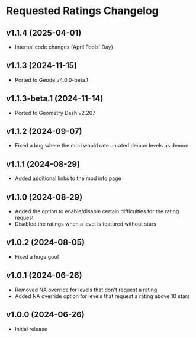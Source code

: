 # Requested Ratings Changelog
## v1.1.4 (2025-04-01)
- Internal code changes (April Fools' Day)

## v1.1.3 (2024-11-15)
- Ported to Geode v4.0.0-beta.1

## v1.1.3-beta.1 (2024-11-14)
- Ported to Geometry Dash v2.207

## v1.1.2 (2024-09-07)
- Fixed a bug where the mod would rate unrated demon levels as demon

## v1.1.1 (2024-08-29)
- Added additional links to the mod info page

## v1.1.0 (2024-08-29)
- Added the option to enable/disable certain difficulties for the rating request
- Disabled the ratings when a level is featured without stars

## v1.0.2 (2024-08-05)
- Fixed a huge goof

## v1.0.1 (2024-06-26)
- Removed NA override for levels that don't request a rating
- Added NA override option for levels that request a rating above 10 stars

## v1.0.0 (2024-06-26)
- Initial release